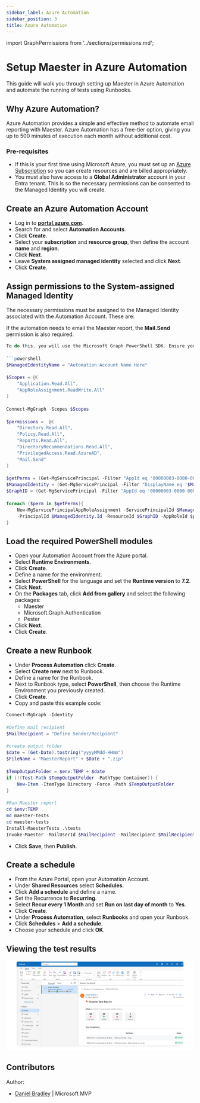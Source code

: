 ```yaml
---
sidebar_label: Azure Automation
sidebar_position: 3
title: Azure Automation
---
```

import GraphPermissions from '../sections/permissions.md';

# <IIcon icon="devicon:azure" height="48" /> Setup Maester in Azure Automation
This guide will walk you through setting up Maester in Azure Automation and automate the running of tests using Runbooks.

## Why Azure Automation?
Azure Automation provides a simple and effective method to automate email reporting with Maester. Azure Automation has a free-tier option, giving you up to 500 minutes of execution each month without additional cost.

### Pre-requisites
- If this is your first time using Microsoft Azure, you must set up an [Azure Subscription](https://learn.microsoft.com/en-us/azure/cost-management-billing/manage/create-subscription) so you can create resources and are billed appropriately.
- You must also have access to a **Global Administrator** account in your Entra tenant. This is so the necessary permissions can be consented to the Managed Identity you will create.

## Create an Azure Automation Account
- Log in to **[portal.azure.com](https://portal.azure.com)**.
- Search for and select **Automation Accounts**.
- Click **Create**.
- Select your **subscription** and **resource group**, then define the account **name** and **region**.
- Click **Next**.
- Leave **System assigned managed identity** selected and click **Next**.
- Click **Create**.

##  Assign permissions to the System-assigned Managed Identity
The necessary permissions must be assigned to the Managed Identity associated with the Automation Account. These are:

<GraphPermissions/>

If the automation needs to email the Maester report, the **Mail.Send** permission is also required.

```powershell
To do this, you will use the Microsoft Graph PowerShell SDK. Ensure you modify the first line with the name of your Automation Account.

```powershell
$ManagedIdentityName = "Automation Account Name Here"

$Scopes = @(
    "Application.Read.All",
    "AppRoleAssignment.ReadWrite.All"
)

Connect-MgGraph -Scopes $Scopes

$permissions =  @(
    "Directory.Read.All",
    "Policy.Read.All",
    "Reports.Read.All",
    "DirectoryRecommendations.Read.All",
    "PrivilegedAccess.Read.AzureAD",
    "Mail.Send"
)

$getPerms = (Get-MgServicePrincipal -Filter "AppId eq '00000003-0000-0000-c000-000000000000'").approles | Where {$_.Value -in $permissions}
$ManagedIdentity = (Get-MgServicePrincipal -Filter "DisplayName eq '$ManagedIdentityName'")
$GraphID = (Get-MgServicePrincipal -Filter "AppId eq '00000003-0000-0000-c000-000000000000'").id

foreach ($perm in $getPerms){
    New-MgServicePrincipalAppRoleAssignment -ServicePrincipalId $ManagedIdentity.Id `
    -PrincipalId $ManagedIdentity.Id -ResourceId $GraphID -AppRoleId $perm.id
}
```
##  Load the required PowerShell modules
- Open your Automation Account from the Azure portal.
- Select **Runtime Environments**.
- Click **Create**.
- Define a name for the environment.
- Select **PowerShell** for the language and set the **Runtime version** to **7.2**.
- Click **Next**.
- On the **Packages** tab, click **Add from gallery** and select the following packages:
  - Maester
  - Microsoft.Graph.Authentication
  - Pester
- Click **Next**.
- Click **Create**.

## Create a new Runbook
- Under **Process Automation** click **Create**.
- Select **Create new** next to Runbook.
- Define a name for the Runbook.
- Next to Runbook type, select **PowerShell**, then choose the Runtime Environment you previously created.
- Click **Create**.
- Copy and paste this example code:

```PowerShell
Connect-MgGraph -Identity

#Define mail recipient
$MailRecipient = "Define Sender/Recipient"

#create output folder
$date = (Get-Date).tostring("yyyyMMdd-HHmm")
$FileName = "MaesterReport" + $Date + ".zip"

$TempOutputFolder = $env:TEMP + $date
if (!(Test-Path $TempOutputFolder -PathType Container)) {
    New-Item -ItemType Directory -Force -Path $TempOutputFolder
}

#Run Maester report
cd $env:TEMP
md maester-tests
cd maester-tests
Install-MaesterTests .\tests
Invoke-Maester -MailUserId $MailRecipient -MailRecipient $MailRecipient -OutputFolder $TempOutputFolder
```
- Click **Save**, then **Publish**.

## Create a schedule
- From the Azure Portal, open your Automation Account.
- Under **Shared Resources** select **Schedules**.
- Click **Add a schedule** and define a name.
- Set the Recurrence to **Recurring**.
- Select **Recur every 1 Month** and set **Run on last day of month** to **Yes**.
- Click **Create**.
- Under **Process Automation**, select **Runbooks** and open your Runbook.
- Click **Schedules** > **Add a schedule**.
- Choose your schedule and click **OK**.

## Viewing the test results
![Screenshot of the Maester report email](assets/azureautomation-test-result.png)

## Contributors
Author:
- [Daniel Bradley](https://www.linkedin.com/in/danielbradley2/) | Microsoft MVP

